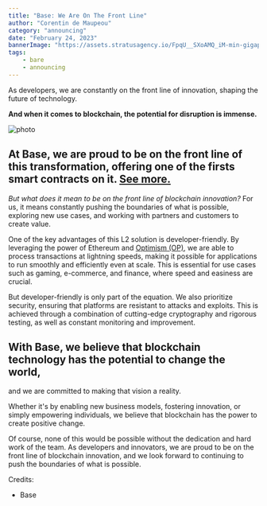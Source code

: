 ```yaml
---
title: "Base: We Are On The Front Line"
author: "Corentin de Maupeou"
category: "announcing"
date: "February 24, 2023"
bannerImage: "https://assets.stratusagency.io/FpqU__SXoAMQ_iM-min-gigapixel-low_res-scale-4_00x-min.webp"
tags:
    - bare
    - announcing
---
```


As developers, we are constantly on the front line of innovation, shaping the future of technology.

**And when it comes to blockchain, the potential for disruption is immense.**

![photo](https://assets.stratusagency.io/base2222-min-gigapixel-low_res-scale-2_00x-min.webp)

## At Base, we are proud to be on the front line of this transformation, offering one of the firsts smart contracts on it. [See more.](https://goerli.basescan.org/address/0xD1352B7484920aB2C68f7C79c81ef83DbF4f26Da)

*But what does it mean to be on the front line of blockchain innovation?* For us, it means constantly pushing the boundaries of what is possible, exploring new use cases, and working with partners and customers to create value.

One of the key advantages of this L2 solution is developer-friendly. By leveraging the power of Ethereum and [Optimism (OP)](https://stratusagency.io/blog/optimism-we-translated-its-documentation.html), we are able to process transactions at lightning speeds, making it possible for applications to run smoothly and efficiently even at scale. This is essential for use cases such as gaming, e-commerce, and finance, where speed and easiness are crucial.

But developer-friendly is only part of the equation. We also prioritize security, ensuring that platforms are resistant to attacks and exploits. This is achieved through a combination of cutting-edge cryptography and rigorous testing, as well as constant monitoring and improvement.

## With Base, we believe that blockchain technology has the potential to change the world,
and we are committed to making that vision a reality.

Whether it's by enabling new business models, fostering innovation, or simply empowering individuals, we believe that blockchain has the power to create positive change.

Of course, none of this would be possible without the dedication and hard work of the team. As developers and innovators, we are proud to be on the front line of blockchain innovation, and we look forward to continuing to push the boundaries of what is possible.

Credits:
- Base